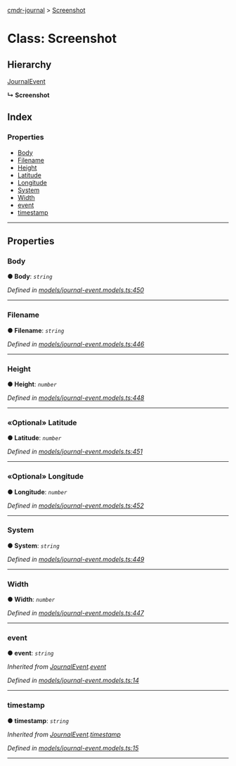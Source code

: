 [cmdr-journal](../README.md) > [Screenshot](../classes/screenshot.md)



# Class: Screenshot

## Hierarchy


 [JournalEvent](journalevent.md)

**↳ Screenshot**







## Index

### Properties

* [Body](screenshot.md#body)
* [Filename](screenshot.md#filename)
* [Height](screenshot.md#height)
* [Latitude](screenshot.md#latitude)
* [Longitude](screenshot.md#longitude)
* [System](screenshot.md#system)
* [Width](screenshot.md#width)
* [event](screenshot.md#event)
* [timestamp](screenshot.md#timestamp)



---
## Properties
<a id="body"></a>

###  Body

**●  Body**:  *`string`* 

*Defined in [models/journal-event.models.ts:450](https://github.com/chrisbruford/cmdr-journal/blob/5b08b7d/src/models/journal-event.models.ts#L450)*





___

<a id="filename"></a>

###  Filename

**●  Filename**:  *`string`* 

*Defined in [models/journal-event.models.ts:446](https://github.com/chrisbruford/cmdr-journal/blob/5b08b7d/src/models/journal-event.models.ts#L446)*





___

<a id="height"></a>

###  Height

**●  Height**:  *`number`* 

*Defined in [models/journal-event.models.ts:448](https://github.com/chrisbruford/cmdr-journal/blob/5b08b7d/src/models/journal-event.models.ts#L448)*





___

<a id="latitude"></a>

### «Optional» Latitude

**●  Latitude**:  *`number`* 

*Defined in [models/journal-event.models.ts:451](https://github.com/chrisbruford/cmdr-journal/blob/5b08b7d/src/models/journal-event.models.ts#L451)*





___

<a id="longitude"></a>

### «Optional» Longitude

**●  Longitude**:  *`number`* 

*Defined in [models/journal-event.models.ts:452](https://github.com/chrisbruford/cmdr-journal/blob/5b08b7d/src/models/journal-event.models.ts#L452)*





___

<a id="system"></a>

###  System

**●  System**:  *`string`* 

*Defined in [models/journal-event.models.ts:449](https://github.com/chrisbruford/cmdr-journal/blob/5b08b7d/src/models/journal-event.models.ts#L449)*





___

<a id="width"></a>

###  Width

**●  Width**:  *`number`* 

*Defined in [models/journal-event.models.ts:447](https://github.com/chrisbruford/cmdr-journal/blob/5b08b7d/src/models/journal-event.models.ts#L447)*





___

<a id="event"></a>

###  event

**●  event**:  *`string`* 

*Inherited from [JournalEvent](journalevent.md).[event](journalevent.md#event)*

*Defined in [models/journal-event.models.ts:14](https://github.com/chrisbruford/cmdr-journal/blob/5b08b7d/src/models/journal-event.models.ts#L14)*





___

<a id="timestamp"></a>

###  timestamp

**●  timestamp**:  *`string`* 

*Inherited from [JournalEvent](journalevent.md).[timestamp](journalevent.md#timestamp)*

*Defined in [models/journal-event.models.ts:15](https://github.com/chrisbruford/cmdr-journal/blob/5b08b7d/src/models/journal-event.models.ts#L15)*





___


